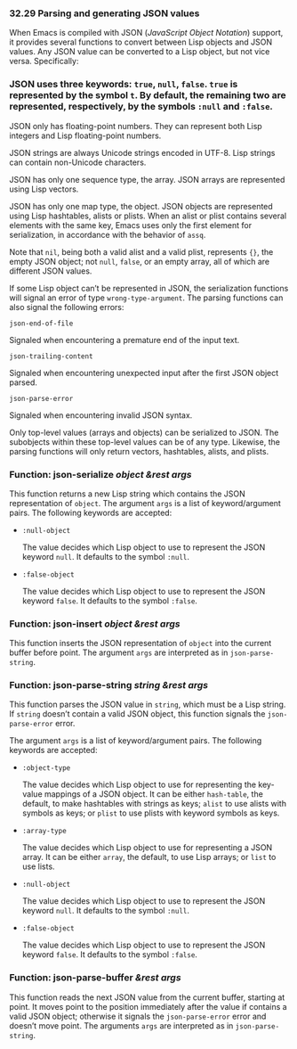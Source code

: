 

### 32.29 Parsing and generating JSON values

When Emacs is compiled with JSON (*JavaScript Object Notation*) support, it provides several functions to convert between Lisp objects and JSON values. Any JSON value can be converted to a Lisp object, but not vice versa. Specifically:

### JSON uses three keywords: `true`, `null`, `false`. `true` is represented by the symbol `t`. By default, the remaining two are represented, respectively, by the symbols `:null` and `:false`.

JSON only has floating-point numbers. They can represent both Lisp integers and Lisp floating-point numbers.

JSON strings are always Unicode strings encoded in UTF-8. Lisp strings can contain non-Unicode characters.

JSON has only one sequence type, the array. JSON arrays are represented using Lisp vectors.

JSON has only one map type, the object. JSON objects are represented using Lisp hashtables, alists or plists. When an alist or plist contains several elements with the same key, Emacs uses only the first element for serialization, in accordance with the behavior of `assq`.

Note that `nil`, being both a valid alist and a valid plist, represents `{}`, the empty JSON object; not `null`, `false`, or an empty array, all of which are different JSON values.

If some Lisp object can’t be represented in JSON, the serialization functions will signal an error of type `wrong-type-argument`. The parsing functions can also signal the following errors:

`json-end-of-file`

Signaled when encountering a premature end of the input text.

`json-trailing-content`

Signaled when encountering unexpected input after the first JSON object parsed.

`json-parse-error`

Signaled when encountering invalid JSON syntax.

Only top-level values (arrays and objects) can be serialized to JSON. The subobjects within these top-level values can be of any type. Likewise, the parsing functions will only return vectors, hashtables, alists, and plists.

### Function: **json-serialize** *object \&rest args*

This function returns a new Lisp string which contains the JSON representation of `object`. The argument `args` is a list of keyword/argument pairs. The following keywords are accepted:

*   `:null-object`

    The value decides which Lisp object to use to represent the JSON keyword `null`. It defaults to the symbol `:null`.

*   `:false-object`

    The value decides which Lisp object to use to represent the JSON keyword `false`. It defaults to the symbol `:false`.

### Function: **json-insert** *object \&rest args*

This function inserts the JSON representation of `object` into the current buffer before point. The argument `args` are interpreted as in `json-parse-string`.

### Function: **json-parse-string** *string \&rest args*

This function parses the JSON value in `string`, which must be a Lisp string. If `string` doesn’t contain a valid JSON object, this function signals the `json-parse-error` error.

The argument `args` is a list of keyword/argument pairs. The following keywords are accepted:

*   `:object-type`

    The value decides which Lisp object to use for representing the key-value mappings of a JSON object. It can be either `hash-table`, the default, to make hashtables with strings as keys; `alist` to use alists with symbols as keys; or `plist` to use plists with keyword symbols as keys.

*   `:array-type`

    The value decides which Lisp object to use for representing a JSON array. It can be either `array`, the default, to use Lisp arrays; or `list` to use lists.

*   `:null-object`

    The value decides which Lisp object to use to represent the JSON keyword `null`. It defaults to the symbol `:null`.

*   `:false-object`

    The value decides which Lisp object to use to represent the JSON keyword `false`. It defaults to the symbol `:false`.

### Function: **json-parse-buffer** *\&rest args*

This function reads the next JSON value from the current buffer, starting at point. It moves point to the position immediately after the value if contains a valid JSON object; otherwise it signals the `json-parse-error` error and doesn’t move point. The arguments `args` are interpreted as in `json-parse-string`.
